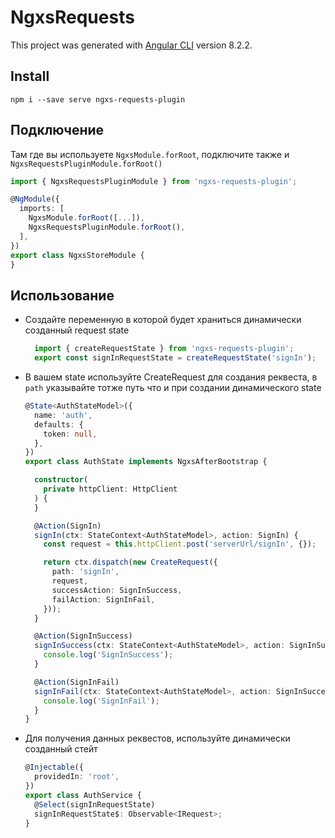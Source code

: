 # NgxsRequests

This project was generated with [Angular CLI](https://github.com/angular/angular-cli) version 8.2.2.

## Install

`npm i --save serve ngxs-requests-plugin`

## Подключение

Там где вы используете `NgxsModule.forRoot`, подключите также и `NgxsRequestsPluginModule.forRoot()`
```typescript
import { NgxsRequestsPluginModule } from 'ngxs-requests-plugin';

@NgModule({
  imports: [
    NgxsModule.forRoot([...]),
    NgxsRequestsPluginModule.forRoot(),
  ],
})
export class NgxsStoreModule {
}
```
## Использование
* Создайте переменную в которой будет храниться динамически созданный request state  
    ```typescript
      import { createRequestState } from 'ngxs-requests-plugin';
      export const signInRequestState = createRequestState('signIn');
    ```

* В вашем state используйте CreateRequest для создания реквеста, в `path` указывайте тотже путь что и при создании динамического state
    ```typescript
    @State<AuthStateModel>({
      name: 'auth',
      defaults: {
        token: null,
      },
    })
    export class AuthState implements NgxsAfterBootstrap {
    
      constructor(
        private httpClient: HttpClient
      ) {
      }
    
      @Action(SignIn)
      signIn(ctx: StateContext<AuthStateModel>, action: SignIn) {
        const request = this.httpClient.post('serverUrl/signIn', {});
    
        return ctx.dispatch(new CreateRequest({
          path: 'signIn',
          request,
          successAction: SignInSuccess,
          failAction: SignInFail,
        }));
      }
    
      @Action(SignInSuccess)
      signInSuccess(ctx: StateContext<AuthStateModel>, action: SignInSuccess) {
        console.log('SignInSuccess');
      }
    
      @Action(SignInFail)
      signInFail(ctx: StateContext<AuthStateModel>, action: SignInSuccess) {
        console.log('SignInFail');
      }
    }
    ```

* Для получения данных реквестов, используйте динамически созданный стейт
    ```typescript
    @Injectable({
      providedIn: 'root',
    })
    export class AuthService {
      @Select(signInRequestState)
      signInRequestState$: Observable<IRequest>;
    }
    ```
